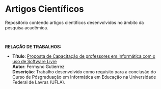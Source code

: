 # Artigos Científicos
Repositório contendo artigos científicos desenvolvidos no âmbito da pesquisa acadêmica.

<BR>

**RELAÇÃO DE TRABALHOS:**

* **Título**: [Proposta de Capacitação de professores em Informática com o uso de Software Livre](../tree/main/capacitacao-de-professores-em-informatica-com-software-livre)  
  **Autor**: Fermyno Gutierrez  
  **Descrição**: Trabalho desenvolvido como requisito para a conclusão do Curso de Pósgraduação em Informática em Educação na Universidade Federal de Lavras (UFLA).
